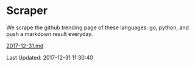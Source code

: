 # Scraper

We scrape the github trending page of these languages: go, python, and push a markdown result everyday.

[2017-12-31.md](https://github.com/borays/Scraper/blob/master/2017-12-31.md)

Last Updated: 2017-12-31 11:30:40